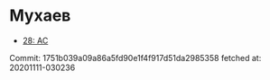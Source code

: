 # Мухаев
- [28: AC](28.md)

Commit: 1751b039a09a86a5fd90e1f4f917d51da2985358
 fetched at: 20201111-030236
